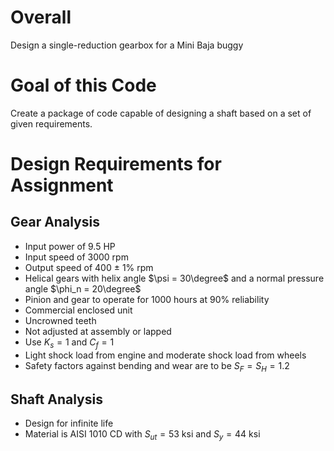 # Overall

Design a single-reduction gearbox for a Mini Baja buggy

# Goal of this Code

Create a package of code capable of designing a shaft based on a set of given requirements.

# Design Requirements for Assignment

## Gear Analysis
- Input power of 9.5 HP
- Input speed of 3000 rpm
- Output speed of 400 $\pm$ 1% rpm
- Helical gears with helix angle $\psi = 30\degree$ and a normal pressure angle $\phi_n = 20\degree$
- Pinion and gear to operate for 1000 hours at 90% reliability
- Commercial enclosed unit
- Uncrowned teeth
- Not adjusted at assembly or lapped
- Use $K_s = 1$ and $C_f = 1$
- Light shock load from engine and moderate shock load from wheels
- Safety factors against bending and wear are to be $S_F = S_H = 1.2$

## Shaft Analysis
- Design for infinite life
- Material is AISI 1010 CD with $S_{ut} = 53$ ksi and $S_y = 44$ ksi

